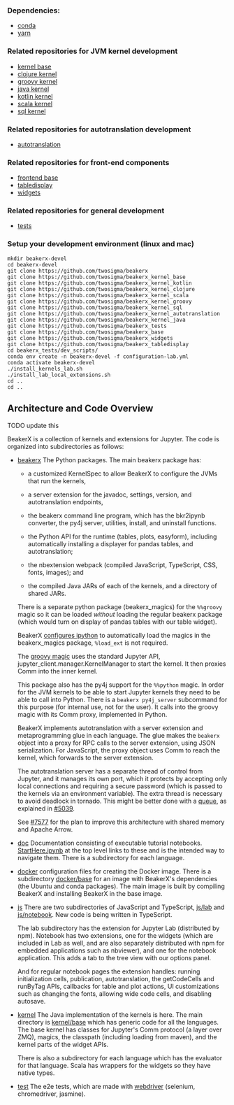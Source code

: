 <!--
    Copyright 2017 TWO SIGMA OPEN SOURCE, LLC

    Licensed under the Apache License, Version 2.0 (the "License");
    you may not use this file except in compliance with the License.
    You may obtain a copy of the License at

           http://www.apache.org/licenses/LICENSE-2.0

    Unless required by applicable law or agreed to in writing, software
    distributed under the License is distributed on an "AS IS" BASIS,
    WITHOUT WARRANTIES OR CONDITIONS OF ANY KIND, either express or implied.
    See the License for the specific language governing permissions and
    limitations under the License.
-->

### Dependencies:

* [conda](https://www.anaconda.com/download/)
* [yarn](https://yarnpkg.com/lang/en/docs/install/)

### Related repositories for JVM kernel development

* [kernel base](https://github.com/twosigma/beakerx_kernel_base)
* [clojure kernel](https://github.com/twosigma/beakerx_kernel_clojure)
* [groovy kernel](https://github.com/twosigma/beakerx_kernel_groovy)
* [java kernel](https://github.com/twosigma/beakerx_kernel_java)
* [kotlin kernel](https://github.com/twosigma/beakerx_kernel_kotlin)
* [scala kernel](https://github.com/twosigma/beakerx_kernel_scala)
* [sql kernel](https://github.com/twosigma/beakerx_kernel_sql)

### Related repositories for autotranslation development

* [autotranslation](https://github.com/twosigma/beakerx_kernel_autotranslation)

### Related repositories for front-end components

* [frontend base](https://github.com/twosigma/beakerx_base)
* [tabledisplay](https://github.com/twosigma/beakerx_tabledisplay)
* [widgets](https://github.com/twosigma/beakerx_widgets)

### Related repositories for general development

* [tests](https://github.com/twosigma/beakerx_tests)

### Setup your development environment (linux and mac)

```
mkdir beakerx-devel
cd beakerx-devel
git clone https://github.com/twosigma/beakerx
git clone https://github.com/twosigma/beakerx_kernel_base
git clone https://github.com/twosigma/beakerx_kernel_kotlin
git clone https://github.com/twosigma/beakerx_kernel_clojure
git clone https://github.com/twosigma/beakerx_kernel_scala
git clone https://github.com/twosigma/beakerx_kernel_groovy
git clone https://github.com/twosigma/beakerx_kernel_sql
git clone https://github.com/twosigma/beakerx_kernel_autotranslation
git clone https://github.com/twosigma/beakerx_kernel_java
git clone https://github.com/twosigma/beakerx_tests
git clone https://github.com/twosigma/beakerx_base
git clone https://github.com/twosigma/beakerx_widgets
git clone https://github.com/twosigma/beakerx_tabledisplay
cd beakerx_tests/dev_scripts/
conda env create -n beakerx-devel -f configuration-lab.yml
conda activate beakerx-devel
./install_kernels_lab.sh
./install_lab_local_extensions.sh
cd ..
cd ..
```


## Architecture and Code Overview

TODO update this

BeakerX is a collection of kernels and extensions for Jupyter.
The code is organized into subdirectories as follows:

* [beakerx](beakerx) The Python packages.  The main beakerx package has:

  * a customized KernelSpec to allow BeakerX to configure the JVMs
    that run the kernels,

  * a server extension for the javadoc, settings, version, and
    autotranslation endpoints,
  
  * the beakerx command line program, which has the bkr2ipynb
    converter, the py4j server, utilities, install, and uninstall
    functions.
  
  * the Python API for the runtime (tables, plots, easyform),
    including automatically installing a displayer for pandas tables,
    and autotranslation;
  
  * the nbextension webpack (compiled JavaScript, TypeScript, CSS,
    fonts, images); and

  * the compiled Java JARs of each of the kernels, and a directory of
    shared JARs.

  There is a separate python package (beakerx_magics) for the
  `%%groovy` magic so it can be loaded *without* loading the regular
  beakerx package (which would turn on display of pandas tables with
  our table widget).

  BeakerX [configures ipython](beakerx/beakerx/install.py#L140) to
  automatically load the magics in the beakerx_magics package,
  `%load_ext` is not required.

  The [groovy magic](beakerx/beakerx_magics/kernel_magic.py) uses the standard Jupyter API,
  jupyter_client.manager.KernelManager to start the kernel.
  It then proxies Comm into the inner kernel.
  
  This package also has the py4j support for the `%%python` magic.  In
  order for the JVM kernels to be able to start Jupyter kernels they
  need to be able to call into Python.  There is a `beakerx
  py4j_server` subcommand for this purpose (for internal use, not for
  the user).  It calls into the groovy magic with its Comm proxy,
  implemented in Python.

  BeakerX implements autotranslation with a server extension and
  metaprogramming glue in each language.  The glue makes the `beakerx`
  object into a proxy for RPC calls to the server extension, using
  JSON serialization.  For JavaScript, the proxy object uses Comm to
  reach the kernel, which forwards to the server extension.

  The autotranslation server has a separate thread of control from
  Jupyter, and it manages its own port, which it protects by accepting
  only local connections and requiring a secure password (which is
  passed to the kernels via an environment variable).  The extra
  thread is necessary to avoid deadlock in tornado.  This might be
  better done with a
  [queue](http://www.tornadoweb.org/en/stable/queues.html), as
  explained in
  [#5039](https://github.com/twosigma/beakerx/issues/5039).

  See [#7577](https://github.com/twosigma/beakerx/issues/7577) for the
  plan to improve this architecture with shared memory and Apache
  Arrow.

* [doc](doc) Documentation consisting of executable tutorial
  notebooks.  [StartHere.ipynb](StartHere.ipynb) at the top level
  links to these and is the intended way to navigate them.  There is a
  subdirectory for each language.

* [docker](docker) configuration files for creating the Docker image.
  There is a subdirectory [docker/base](docker/base) for an image with
  BeakerX's dependencies (the Ubuntu and conda packages).  The main
  image is built by compiling BeakerX and installing BeakerX in the
  base image.

* [js](js) There are two subdirectories of JavaScript and TypeScript,
  [js/lab](js/lab) and [js/notebook](js/notebook).  New code is being
  written in TypeScript.

  The lab subdirectory has the extension for Jupyter Lab (distributed
  by npm).  Notebook has two extensions, one for the widgets (which
  are included in Lab as well, and are also separately distributed
  with npm for embedded applications such as nbviewer), and one for
  the notebook application.  This adds a tab to the tree view with our
  options panel.

  And for regular notebook pages the extension handles: running
  initialization cells, publication, autotranslation, the getCodeCells
  and runByTag APIs, callbacks for table and plot actions, UI
  customizations such as changing the fonts, allowing wide code cells,
  and disabling autosave.

* [kernel](kernel) The Java implementation of the kernels is here.
  The main directory is [kernel/base](kernel/base) which has generic
  code for all the languages.  The base kernel has classes for
  Jupyter's Comm protocol (a layer over ZMQ), magics, the classpath
  (including loading from maven), and the kernel parts of the widget
  APIs.

  There is also a subdirectory for each language which has the
  evaluator for that language. Scala has wrappers for the widgets
  so they have native types.

* [test](test) The e2e tests, which are made with
  [webdriver](http://webdriver.io/) (selenium, chromedriver, jasmine).
